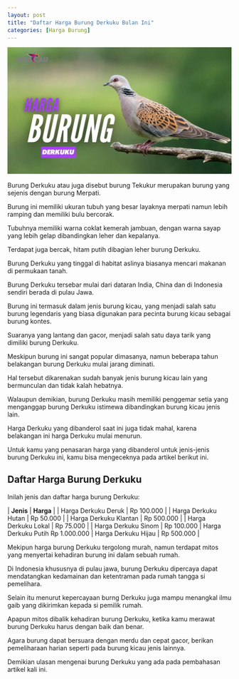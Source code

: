 ```yaml
---
layout: post
title: "Daftar Harga Burung Derkuku Bulan Ini"
categories: [Harga Burung]
---
```


![](/images/harga-burung-derkuku.webp)

Burung Derkuku atau juga disebut burung Tekukur merupakan burung yang sejenis dengan burung Merpati.

Burung ini memiliki ukuran tubuh yang besar layaknya merpati namun lebih ramping dan memiliki bulu bercorak.

Tubuhnya memiliki warna coklat kemerah jambuan, dengan warna sayap yang lebih gelap dibandingkan leher dan kepalanya.

Terdapat juga bercak, hitam putih dibagian leher burung Derkuku.

Burung Derkuku yang tinggal di habitat aslinya biasanya mencari makanan di permukaan tanah.

Burung Derkuku tersebar mulai dari dataran India, China dan di Indonesia sendiri berada di pulau Jawa.

Burung ini termasuk dalam jenis burung kicau, yang menjadi salah satu burung legendaris yang biasa digunakan para pecinta burung kicau sebagai burung kontes.

Suaranya yang lantang dan gacor, menjadi salah satu daya tarik yang dimiliki burung Derkuku.

Meskipun burung ini sangat popular dimasanya, namun beberapa tahun belakangan burung Derkuku mulai jarang diminati.

Hal tersebut dikarenakan sudah banyak jenis burung kicau lain yang bermunculan dan tidak kalah hebatnya.

Walaupun demikian, burung Derkuku masih memiliki penggemar setia yang menganggap burung Derkuku istimewa dibandingkan burung kicau jenis lain.

Harga Derkuku yang dibanderol saat ini juga tidak mahal, karena belakangan ini harga Derkuku mulai menurun.

Untuk kamu yang penasaran harga yang dibanderol untuk jenis-jenis burung Derkuku ini, kamu bisa mengeceknya pada artikel berikut ini.

## Daftar Harga Burung Derkuku

Inilah jenis dan daftar harga burung Derkuku:

| **Jenis** |	**Harga** |
| Harga Derkuku Deruk	| Rp 100.000 |
| Harga Derkuku Hutan	| Rp 50.000 |
| Harga Derkuku Klantan	| Rp 500.000 |
| Harga Derkuku Lokal	| Rp 75.000 |
| Harga Derkuku Sinom | Rp 100.000 |
Harga Derkuku Putih	Rp 1.000.000
| Harga Derkuku Hijau | Rp 500.000 |

Mekipun harga burung Derkuku tergolong murah, namun terdapat mitos yang menyertai kehadiran burung ini dalam sebuah rumah.

Di Indonesia khususnya di pulau jawa, burung Derkuku dipercaya dapat mendatangkan kedamainan dan ketentraman pada rumah tangga si pemelihara.

Selain itu menurut kepercayaan burng Derkuku juga mampu menangkal ilmu gaib yang dikirimkan kepada si pemilik rumah.

Apapun mitos dibalik kehadiran burung Derkuku, ketika kamu merawat burung Derkuku harus dengan baik dan benar.

Agara burung dapat bersuara dengan merdu dan cepat gacor, berikan pemeliharaan harian seperti pada burung kicau jenis lainnya.

Demikian ulasan mengenai burung Derkuku yang ada pada pembahasan artikel kali ini.